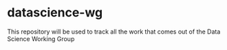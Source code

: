 # datascience-wg
This repository will be used to track all the work that comes out of the Data Science Working Group
